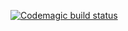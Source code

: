 [![Codemagic build status](https://api.codemagic.io/apps/631c15b498bf0a625f4ba1fa/631c15b498bf0a625f4ba1f9/status_badge.svg)](https://codemagic.io/apps/631c15b498bf0a625f4ba1fa/631c15b498bf0a625f4ba1f9/latest_build)
